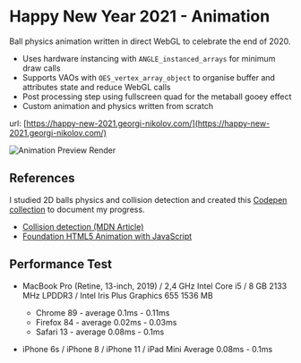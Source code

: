 # Happy New Year 2021 - Animation

Ball physics animation written in direct WebGL to celebrate the end of 2020.

- Uses hardware instancing with `ANGLE_instanced_arrays` for minimum draw calls
- Supports VAOs with `OES_vertex_array_object` to organise buffer and attributes state and reduce WebGL calls
- Post processing step using fullscreen quad for the metaball gooey effect
- Custom animation and physics written from scratch

url: [https://happy-new-2021.georgi-nikolov.com/](https://happy-new-2021.georgi-nikolov.com/)

![Animation Preview Render](https://happy-new-2021.georgi-nikolov.com/assets/happy-new-year-site-preview-social.png)

## References
I studied 2D balls physics and collision detection and created this [Codepen collection](https://codepen.io/collection/nLvrwY) to document my progress.

- [Collision detection (MDN Article)](https://developer.mozilla.org/en-US/docs/Games/Tutorials/2D_Breakout_game_pure_JavaScript/Collision_detection)
- [Foundation HTML5 Animation with JavaScript](https://lamberta.github.io/html5-animation/)

## Performance Test

- MacBook Pro (Retine, 13-inch, 2019) / 2,4 GHz Intel Core i5 / 8 GB 2133 MHz LPDDR3 / Intel Iris Plus Graphics 655 1536 MB
  - Chrome 89 - average 0.1ms - 0.11ms
  - Firefox 84 - average 0.02ms - 0.03ms
  - Safari 13 - average 0.08ms - 0.1ms

- iPhone 6s / iPhone 8 / iPhone 11 / iPad Mini
  Average 0.08ms - 0.1ms
